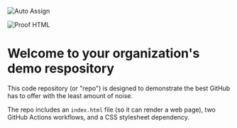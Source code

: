 ![Auto Assign](https://github.com/methodornekdeneme123/demo-repository/actions/workflows/auto-assign.yml/badge.svg)

![Proof HTML](https://github.com/methodornekdeneme123/demo-repository/actions/workflows/proof-html.yml/badge.svg)

# Welcome to your organization's demo respository
This code repository (or "repo") is designed to demonstrate the best GitHub has to offer with the least amount of noise.

The repo includes an `index.html` file (so it can render a web page), two GitHub Actions workflows, and a CSS stylesheet dependency.
